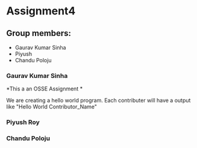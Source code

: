 # Assignment4

## Group members:
* Gaurav Kumar Sinha
* Piyush
* Chandu Poloju

### Gaurav Kumar Sinha
*This a an OSSE Assignment *

We are creating a hello world program.
Each contributer will have a output like  "Hello World Contributor_Name"

### Piyush Roy

### Chandu Poloju
